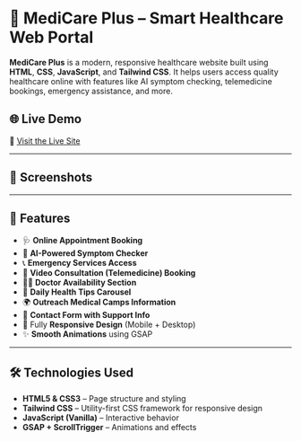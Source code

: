 # 🏥 MediCare Plus – Smart Healthcare Web Portal

**MediCare Plus** is a modern, responsive healthcare website built using **HTML**, **CSS**, **JavaScript**, and **Tailwind CSS**. It helps users access quality healthcare online with features like AI symptom checking, telemedicine bookings, emergency assistance, and more.

## 🌐 Live Demo

🔗 [Visit the Live Site](https://medicare-plus-hospital-service.vercel.app/#)

---

## 📸 Screenshots



---

## 🚀 Features

- 🩺 **Online Appointment Booking**
- 💬 **AI-Powered Symptom Checker**
- 📞 **Emergency Services Access**
- 🎥 **Video Consultation (Telemedicine) Booking**
- 👨‍⚕️ **Doctor Availability Section**
- 🧠 **Daily Health Tips Carousel**
- 🌍 **Outreach Medical Camps Information**
- 🧾 **Contact Form with Support Info**
- 📱 Fully **Responsive Design** (Mobile + Desktop)
- ✨ **Smooth Animations** using GSAP

---

## 🛠️ Technologies Used

- **HTML5 & CSS3** – Page structure and styling
- **Tailwind CSS** – Utility-first CSS framework for responsive design
- **JavaScript (Vanilla)** – Interactive behavior
- **GSAP + ScrollTrigger** – Animations and effects


